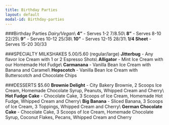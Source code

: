 ```yaml
---
title: Birthday Parties
layout: default
modal-id: Birthday-parties
---
```

###Birthday Parties
*Dairy/Vegan*\\
**4”** - Serves 1-2 $7/$8.50\\
**8”** - Serves 8-10 $22/$25\\
**9”** - Serves 10-12 $25/$38\\
**10”** - Serves 12-15 $28/$31\\
**1/4 Sheet** - Serves 15-20 $30/$33

###SPECIALTY MILKSHAKES $5.00/$5.60 (regular/large)
**Jitterbug** - Any flavor Ice Cream with 1 or 2 Espresso Shots\\
**Alligator** - Mint Ice Cream with our Homemade Hot Fudge\\
**Carmanana** - Vanilla Bean Ice Cream with Banana and Caramel\\
**Hopscotch** - Vanilla Bean Ice Cream with Butterscotch and Chocolate Chips

###DESSERTS $5.60
**Brownie Delight** - City Bakery Brownie, 2 Scoops Ice Cream, Homemade Chocolate Syrup, Peanuts, Whipped Cream and Cherry\\
**Hot Fudge Cake** - Chocolate Cake, 3 Scoops of Ice Cream, Homemade Hot Fudge, Whipped Cream and Cherry\\
**Big Banana** - Sliced Banana, 3 Scoops of Ice Cream, 3 Toppings, Whipped Cream and Cherry\\
**German Chocolate Cake** - Chocolate Cake, 3 Scoops of Ice Cream, Homemade Chocolate Syrup, Coconut Flakes, Pecans, Whipped Cream and Cherry
